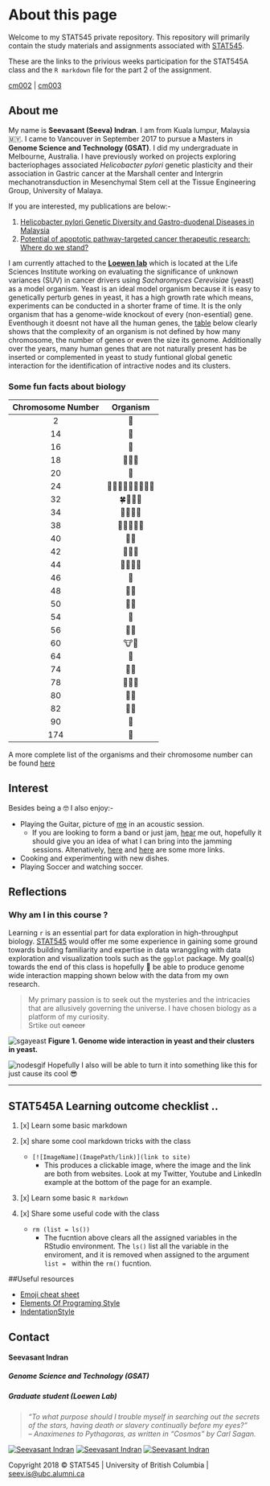 About this page
================

Welcome to my STAT545 private repository. This repository will primarily contain the study materials and assignments associated with [STAT545][Stat545Link].

These are the links to the privious weeks participation for the STAT545A class and the `R markdown` file for the part 2 of the assignment.

[cm002][cm002] \| [cm003][cm003]


[Stat545Link]: http://stat545.com/Classroom/ "STAT 545A: Exploratory Data Analysis"
[cm002]: https://github.com/zeeva85/STAT545A_participation/tree/master/cm002
[cm003]: https://github.com/zeeva85/STAT545A_participation/tree/master/cm003



About me
--------

My name is **Seevasant (Seeva) Indran**. I am from Kuala lumpur, Malaysia :malaysia:. I came to Vancouver in September 2017 to pursue a Masters in **Genome Science and Technology (GSAT)**. I did my undergraduate in Melbourne, Australia. I have previously worked on projects exploring bacteriophages associated _Helicobacter pylori_ genetic plasticity and their association in Gastric cancer at the Marshall center and Intergrin mechanotransduction in Mesenchymal Stem cell at the Tissue Engineering Group, University of Malaya. 

If you are interested, my publications are below:-


1. [Helicobacter pylori Genetic Diversity and Gastro-duodenal Diseases in Malaysia][Hpylori]
2. [Potential of apoptotic pathway-targeted cancer therapeutic research: Where do we stand?][CancerReview]

[Hpylori]: https://www.ncbi.nlm.nih.gov/pmc/articles/PMC5377019/pdf/srep07431.pdf
[CancerReview]: https://www.nature.com/articles/cddis2015275
[loewenlablink]: http://www.loewenlab.ca/research-scope/


I am currently attached to the [**Loewen lab**][loewenlablink] which is located at the Life Sciences Institute working on evaluating the significance of unknown variances (SUV) in cancer drivers using _Sacharomyces Cerevisiae_ (yeast) as a model organism. Yeast is an ideal model organism because it is easy to genetically perturb genes in yeast, it has a high growth rate which means, experiments can be conducted in a shorter frame of time. It is the only organism that has a genome-wide knockout of every (non-esential) gene. Eventhough it doesnt not have all the human genes, the [table][ChoromosomeNumberTbl] below clearly shows that the complexity of an organism is not defined by how many chromosome, the number of genes  or even the size its genome. Additionally over the years, many human genes that are not naturally present has be inserted or complemented in yeast to study funtional global genetic interaction for the identification of intractive nodes and its clusters.

### Some fun facts about biology

 **Chromosome Number** | **Organism** 
:----------------:|:------------:
2	 |  :ant:  
14 |  :cucumber:  
16 |  :koala:  
18 |  :lemon::carrot::tangerine:  
20 |  :corn:  
24 |	:snail::ear_of_rice::tulip::chestnut::melon::eggplant::avocado::tomato::evergreen_tree:  	
32 |	:four_leaf_clover::cherries::bee::crocodile:   
34 |	:apple::pear::sunflower::fox_face:  
38 |	:grapes::pig::cat::lion::tiger:  
40 |	:peanuts::mouse:  
42 |	:panda_face::rat::blowfish:  	
44 |	:whale2::hamster::dolphin::rabbit:  	 
46 |	:baby:   
48 |	:gorilla::potato:   
50 |	:water_buffalo::pineapple:   
54 |	:sheep:   
56 |	:elephant::strawberry:    
60 |	:cow::goat:   
64 |	:horse:   
74 |	:bear::camel:    
78 |	:chicken::dog::wolf:   
80 |	:turkey::duck:    
82 |	:rhinoceros::shark:    
90 |	:sweet_potato:    
174|	:kiwi_fruit:  	 


A more complete list of the organisms and their chromosome number can be found [here][WikiChromosomeNumber]

[WikiChromosomeNumber]: https://en.wikipedia.org/wiki/List_of_organisms_by_chromosome_count
[ChoromosomeNumberTbl]: https://github.com/STAT545-UBC-students/hw01-zeeva85#some-fun-facts-about-biology



## Interest

Besides being a :nerd_face: I also enjoy:-

- Playing the Guitar, picture of [me][AccousticGig] in an acoustic session.
	- If you are looking to form a band or just jam, [hear][RandomSolo] me out, hopefully it should give you an idea of what I can bring into the jamming sessions. Altenatively, [here][YoutubeLink] and [here](RandomSolo2) are some more links.
- Cooking and experimenting with new dishes.
- Playing Soccer and watching soccer.



[AccousticGig]: https://www.facebook.com/plugins/post.php?href=https%3A%2F%2Fwww.facebook.com%2Fphoto.php%3Ffbid%3D10153081465425031%26set%3Da.10150977844975031%26type%3D3&width=500
[RandomSolo]: https://soundcloud.com/seevasantindran/random-solo-trial/s-C5r8F
[RandomSolo2]: https://soundcloud.com/seevasantindran/fine/s-cLzvk
[YoutubeLink]: https://www.youtube.com/watch?v=jPfW9Cl2SUA



## Reflections

### Why am I in this course ? 

Learning `r` is an essential part for data exploration in high-throughput biology. [STAT545][Stat545Link] would offer me some experience in gaining some ground towards building familiarity and expertise in data wranggling with data exploration and visualization tools such as the `ggplot` package. My goal(s) towards the end of this class is hopefully :crossed_fingers: be able to produce genome wide interaction mapping shown below with the data from my own research.

> My primary passion is to seek out the mysteries and the intricacies that are allusively governing the universe. I have chosen biology as a platform of my curiosity.   
> Srtike out ~~cancer~~

![sgayeast][sgayeast]
**Figure 1. Genome wide interaction in yeast and their clusters in yeast.**


![nodesgif][nodesgif]
Hopefully I also will be able to turn it into something like this for just cause its cool :sunglasses:


[nodesgif]: https://travelbetweenthepages.files.wordpress.com/2016/06/airports-network.gif
[sgayeast]: https://radiostudent.si/sites/default/files/slike/2016-11-16-dve-mutaciji-boljši-od-ene-64187.jpg
-----


## STAT545A Learning outcome checklist ..

1. [x] Learn some basic markdown
2. [x] share some cool markdown tricks with the class
	* `[![ImageName](ImagePath/link)](link to site)` 
		* This produces a clickable image, where the image and the link are both from websites. Look at my Twitter, Youtube and LinkedIn example at the bottom of the page for an example. 

2. [x] Learn some basic `R markdown `
3. [x] Share some useful code with the class
	* `rm (list = ls())` 
		*	 The fucntion above clears all the assigned variables in the RStudio environment. The `ls()` list all the variable in the enviroment, and it is removed when assigned to the argument `list = ` within the `rm()` fucntion.



##Useful resources 
- [Emoji cheat sheet][EmojiCheatSheet]
- [Elements Of Programing Style][ElementsOfProgramingStyle]
- [IndentationStyle][IndentationStyle]


[EmojiCheatSheet]: https://gist.github.com/rxaviers/7360908
[ElementsOfProgramingStyle]: https://en.wikipedia.org/wiki/The_Elements_of_Programming_Style
[IndentationStyle]: https://en.wikipedia.org/wiki/Indentation_style#Allman_style
[EmojiCheatSheet]: https://gist.github.com/rxaviers/7360908


## Contact 

#### **Seevasant Indran**
##### *Genome Science and Technology (GSAT)*
##### Graduate student (Loewen Lab)

> *“To what purpose should I trouble myself in searching out the secrets of the stars, having death or slavery continually before my eyes?”  
> – Anaximenes to Pythagoras, as written in “Cosmos” by Carl Sagan.*

[![Seevasant Indran](https://cdn3.iconfinder.com/data/icons/free-social-icons/67/twitter_circle_black-32.png)](https://twitter.com/zeeva85) 
[![Seevasant Indran](https://cdn3.iconfinder.com/data/icons/free-social-icons/67/linkedin_circle_black-32.png)](https://my.linkedin.com/in/seevasantindran) 
[![Seevasant Indran](https://cdn3.iconfinder.com/data/icons/picons-social/57/18-youtube-32.png)](https://www.youtube.com/user/szeeva85) 

Copyright 2018 :copyright: STAT545  \| University of British Columbia \| <seev.is@ubc.alumni.ca>


